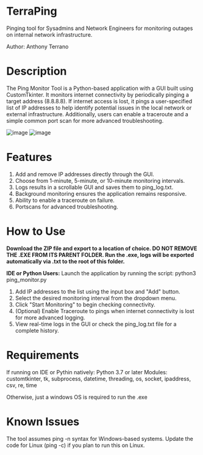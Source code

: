 # TerraPing
Pinging tool for Sysadmins and Network Engineers for monitoring outages on internal network infrastructure.

Author: Anthony Terrano

# Description
The Ping Monitor Tool is a Python-based application with a GUI built using CustomTkinter. It monitors internet connectivity by periodically pinging a target address (8.8.8.8). If internet access is lost, it pings a user-specified list of IP addresses to help identify potential issues in the local network or external infrastructure. Additionally, users can enable a traceroute and a simple common port scan for more advanced troubleshooting.

![image](https://github.com/user-attachments/assets/5261923a-dc34-45b1-9bb1-d532427f3459)
![image](https://github.com/user-attachments/assets/d12796f6-a04f-473c-a81b-5a7ba4fd9599)

# Features
1. Add and remove IP addresses directly through the GUI.
2. Choose from 1-minute, 5-minute, or 10-minute monitoring intervals.
3. Logs results in a scrollable GUI and saves them to ping_log.txt.
4. Background monitoring ensures the application remains responsive.
5. Ability to enable a traceroute on failure.
6. Portscans for advanced troubleshooting.

# How to Use
**Download the ZIP file and export to a location of choice. DO NOT REMOVE THE .EXE FROM ITS PARENT FOLDER. Run the .exe, logs will be exported automatically via .txt to the root of this folder.**

**IDE or Python Users:**
Launch the application by running the script:
python3 ping_monitor.py

1. Add IP addresses to the list using the input box and "Add" button.
2. Select the desired monitoring interval from the dropdown menu.
3. Click "Start Monitoring" to begin checking connectivity.
4. (Optional) Enable Traceroute to pings when internet connectivity is lost for more advanced logging.
5. View real-time logs in the GUI or check the ping_log.txt file for a complete history.

# Requirements
If running on IDE or Pythin natively:
Python 3.7 or later
Modules: customtkinter, tk, subprocess, datetime, threading, os, socket, ipaddress, csv, re, time

Otherwise, just a windows OS is required to run the .exe

# Known Issues
The tool assumes ping -n syntax for Windows-based systems. Update the code for Linux (ping -c) if you plan to run this on Linux.
